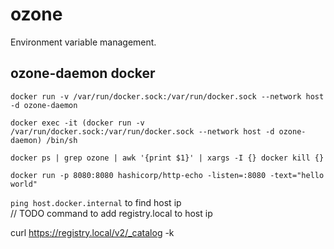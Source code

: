 # ozone
Environment variable management.

## ozone-daemon docker 
`docker run -v /var/run/docker.sock:/var/run/docker.sock --network host -d ozone-daemon`   

`docker exec -it (docker run -v /var/run/docker.sock:/var/run/docker.sock --network host -d ozone-daemon) /bin/sh`   

`docker ps | grep ozone | awk '{print $1}' | xargs -I {} docker kill {}`   

`docker run -p 8080:8080 hashicorp/http-echo -listen=:8080 -text="hello world"`   


`ping host.docker.internal` to find host ip   
// TODO command to add registry.local to host ip

curl https://registry.local/v2/_catalog -k